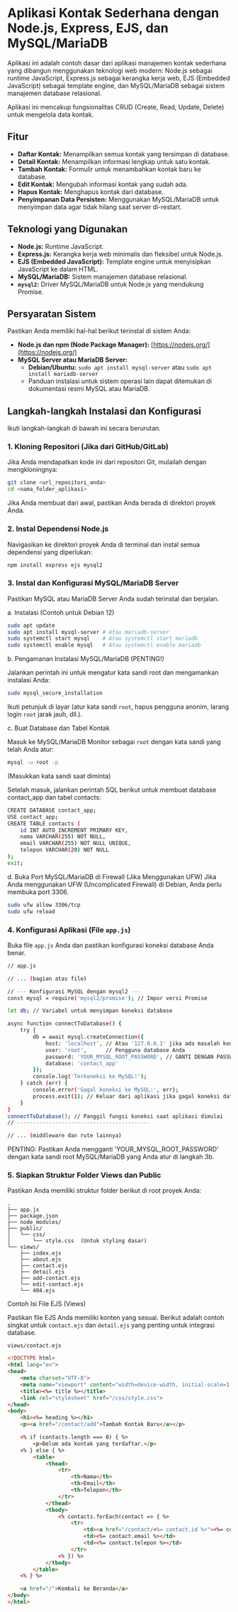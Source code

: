 # Aplikasi Kontak Sederhana dengan Node.js, Express, EJS, dan MySQL/MariaDB

Aplikasi ini adalah contoh dasar dari aplikasi manajemen kontak sederhana yang dibangun menggunakan teknologi web modern: Node.js sebagai runtime JavaScript, Express.js sebagai kerangka kerja web, EJS (Embedded JavaScript) sebagai template engine, dan MySQL/MariaDB sebagai sistem manajemen database relasional.

Aplikasi ini mencakup fungsionalitas CRUD (Create, Read, Update, Delete) untuk mengelola data kontak.

## Fitur

* **Daftar Kontak:** Menampilkan semua kontak yang tersimpan di database.
* **Detail Kontak:** Menampilkan informasi lengkap untuk satu kontak.
* **Tambah Kontak:** Formulir untuk menambahkan kontak baru ke database.
* **Edit Kontak:** Mengubah informasi kontak yang sudah ada.
* **Hapus Kontak:** Menghapus kontak dari database.
* **Penyimpanan Data Persisten:** Menggunakan MySQL/MariaDB untuk menyimpan data agar tidak hilang saat server di-restart.

## Teknologi yang Digunakan

* **Node.js:** Runtime JavaScript.
* **Express.js:** Kerangka kerja web minimalis dan fleksibel untuk Node.js.
* **EJS (Embedded JavaScript):** Template engine untuk menyisipkan JavaScript ke dalam HTML.
* **MySQL/MariaDB:** Sistem manajemen database relasional.
* **`mysql2`:** Driver MySQL/MariaDB untuk Node.js yang mendukung Promise.

## Persyaratan Sistem

Pastikan Anda memiliki hal-hal berikut terinstal di sistem Anda:

* **Node.js dan npm (Node Package Manager):** [https://nodejs.org/](https://nodejs.org/)
* **MySQL Server atau MariaDB Server:**
    * **Debian/Ubuntu:** `sudo apt install mysql-server` atau `sudo apt install mariadb-server`
    * Panduan instalasi untuk sistem operasi lain dapat ditemukan di dokumentasi resmi MySQL atau MariaDB.

## Langkah-langkah Instalasi dan Konfigurasi

Ikuti langkah-langkah di bawah ini secara berurutan.

### 1. Kloning Repositori (Jika dari GitHub/GitLab)

Jika Anda mendapatkan kode ini dari repositori Git, mulailah dengan mengkloningnya:

```bash
git clone <url_repositori_anda>
cd <nama_folder_aplikasi>
```

Jika Anda membuat dari awal, pastikan Anda berada di direktori proyek Anda.

### 2. Instal Dependensi Node.js

Navigasikan ke direktori proyek Anda di terminal dan instal semua dependensi yang diperlukan:

```bash
npm install express ejs mysql2
```

### 3. Instal dan Konfigurasi MySQL/MariaDB Server

Pastikan MySQL atau MariaDB Server Anda sudah terinstal dan berjalan.

a. Instalasi (Contoh untuk Debian 12)

```bash
sudo apt update
sudo apt install mysql-server # Atau mariadb-server
sudo systemctl start mysql    # Atau systemctl start mariadb
sudo systemctl enable mysql   # Atau systemctl enable mariadb
```

b. Pengamanan Instalasi MySQL/MariaDB (PENTING!)

Jalankan perintah ini untuk mengatur kata sandi root dan mengamankan instalasi Anda:

```bash
sudo mysql_secure_installation
```

Ikuti petunjuk di layar (atur kata sandi `root`, hapus pengguna anonim, larang login `root` jarak jauh, dll.).

c. Buat Database dan Tabel Kontak

Masuk ke MySQL/MariaDB Monitor sebagai `root` dengan kata sandi yang telah Anda atur:

```bash
mysql -u root -p
```

(Masukkan kata sandi saat diminta)

Setelah masuk, jalankan perintah SQL berikut untuk membuat database contact_app dan tabel contacts:

```bash
CREATE DATABASE contact_app;
USE contact_app;
CREATE TABLE contacts (
    id INT AUTO_INCREMENT PRIMARY KEY,
    nama VARCHAR(255) NOT NULL,
    email VARCHAR(255) NOT NULL UNIQUE,
    telepon VARCHAR(20) NOT NULL
);
exit;
```

d. Buka Port MySQL/MariaDB di Firewall (Jika Menggunakan UFW)
Jika Anda menggunakan UFW (Uncomplicated Firewall) di Debian, Anda perlu membuka port 3306.

```bash
sudo ufw allow 3306/tcp
sudo ufw reload
```

### 4. Konfigurasi Aplikasi (File `app.js`)

Buka file `app.js` Anda dan pastikan konfigurasi koneksi database Anda benar.

```bash
// app.js

// ... (bagian atas file)

// --- Konfigurasi MySQL dengan mysql2 ---
const mysql = require('mysql2/promise'); // Impor versi Promise

let db; // Variabel untuk menyimpan koneksi database

async function connectToDatabase() {
    try {
        db = await mysql.createConnection({
            host: 'localhost', // Atau '127.0.0.1' jika ada masalah koneksi IPv6
            user: 'root',      // Pengguna database Anda
            password: 'YOUR_MYSQL_ROOT_PASSWORD', // GANTI DENGAN PASSWORD ROOT MYSQL ANDA
            database: 'contact_app'
        });
        console.log('Terkoneksi ke MySQL!');
    } catch (err) {
        console.error('Gagal koneksi ke MySQL:', err);
        process.exit(1); // Keluar dari aplikasi jika gagal koneksi database
    }
}
connectToDatabase(); // Panggil fungsi koneksi saat aplikasi dimulai
// ------------------------------------------

// ... (middleware dan rute lainnya)
```

PENTING: Pastikan Anda mengganti 'YOUR_MYSQL_ROOT_PASSWORD' dengan kata sandi root MySQL/MariaDB yang Anda atur di langkah 3b.

### 5. Siapkan Struktur Folder Views dan Public
   
Pastikan Anda memiliki struktur folder berikut di root proyek Anda:

```
.
├── app.js
├── package.json
├── node_modules/
├── public/
│   └── css/
│       └── style.css  (Untuk styling dasar)
└── views/
    ├── index.ejs
    ├── about.ejs
    ├── contact.ejs
    ├── detail.ejs
    ├── add-contact.ejs
    └── edit-contact.ejs
    └── 404.ejs
```

Contoh Isi File EJS (Views)

Pastikan file EJS Anda memiliki konten yang sesuai. Berikut adalah contoh singkat untuk `contact.ejs` dan `detail.ejs` yang penting untuk integrasi database.

`views/contact.ejs`
```HTML
<!DOCTYPE html>
<html lang="en">
<head>
    <meta charset="UTF-8">
    <meta name="viewport" content="width=device-width, initial-scale=1.0">
    <title><%= title %></title>
    <link rel="stylesheet" href="/css/style.css">
</head>
<body>
    <h1><%= heading %></h1>
    <p><a href="/contact/add">Tambah Kontak Baru</a></p>

    <% if (contacts.length === 0) { %>
        <p>Belum ada kontak yang terdaftar.</p>
    <% } else { %>
        <table>
            <thead>
                <tr>
                    <th>Nama</th>
                    <th>Email</th>
                    <th>Telepon</th>
                </tr>
            </thead>
            <tbody>
                <% contacts.forEach(contact => { %>
                    <tr>
                        <td><a href="/contact/<%= contact.id %>"><%= contact.nama %></a></td>
                        <td><%= contact.email %></td>
                        <td><%= contact.telepon %></td>
                    </tr>
                <% }) %>
            </tbody>
        </table>
    <% } %>

    <a href="/">Kembali ke Beranda</a>
</body>
</html>
```

